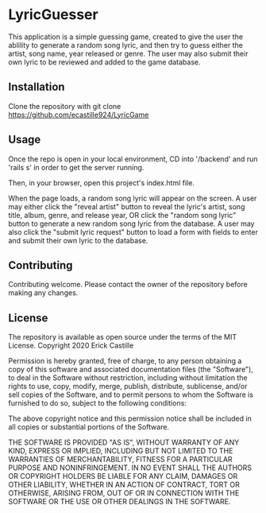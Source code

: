 # LyricGuesser
This application is a simple guessing game, created to give the user the ablility to generate a random song lyric, and then try to guess either the artist, song name, year released or genre. The user may also submit their own lyric to be reviewed and added to the game database. 

## Installation

Clone the repository with 
git clone https://github.com/ecastille924/LyricGame


## Usage

Once the repo is open in your local environment, CD into '/backend' and run 'rails s' in order to get the server running.  

Then, in your browser, open this project's index.html file. 

When the page loads, a random song lyric will appear on the screen. A user may either click the "reveal artist" button to reveal the lyric's artist, song title, album, genre, and release year, OR click the "random song lyric" button to generate a new random song lyric from the database. A user may also click the "submit lyric request" button to load a form with fields to enter and submit their own lyric to the database. 

## Contributing 

Contributing welcome. Please contact the owner of the repository before making any changes.

## License

The repository is available as open source under the terms of the MIT License. 
Copyright 2020 Erick Castille

Permission is hereby granted, free of charge, to any person obtaining a copy
of this software and associated documentation files (the "Software"), to deal
in the Software without restriction, including without limitation the rights
to use, copy, modify, merge, publish, distribute, sublicense, and/or sell
copies of the Software, and to permit persons to whom the Software is
furnished to do so, subject to the following conditions:

The above copyright notice and this permission notice shall be included in all
copies or substantial portions of the Software.

THE SOFTWARE IS PROVIDED "AS IS", WITHOUT WARRANTY OF ANY KIND, EXPRESS OR
IMPLIED, INCLUDING BUT NOT LIMITED TO THE WARRANTIES OF MERCHANTABILITY,
FITNESS FOR A PARTICULAR PURPOSE AND NONINFRINGEMENT. IN NO EVENT SHALL THE
AUTHORS OR COPYRIGHT HOLDERS BE LIABLE FOR ANY CLAIM, DAMAGES OR OTHER
LIABILITY, WHETHER IN AN ACTION OF CONTRACT, TORT OR OTHERWISE, ARISING FROM,
OUT OF OR IN CONNECTION WITH THE SOFTWARE OR THE USE OR OTHER DEALINGS IN THE
SOFTWARE.
